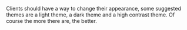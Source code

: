 Clients should have a way to change their appearance, some suggested themes are a light theme, a dark theme and a high contrast theme. Of course the more there are, the better. 

